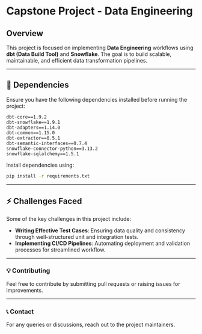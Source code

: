 # Capstone Project - Data Engineering

## Overview
This project is focused on implementing **Data Engineering** workflows using **dbt (Data Build Tool)** and **Snowflake**. The goal is to build scalable, maintainable, and efficient data transformation pipelines.

---

## 🚀 Dependencies
Ensure you have the following dependencies installed before running the project:

```plaintext
dbt-core==1.9.2
dbt-snowflake==1.9.1
dbt-adapters==1.14.0
dbt-common==1.15.0
dbt-extractor==0.5.1
dbt-semantic-interfaces==0.7.4
snowflake-connector-python==3.13.2
snowflake-sqlalchemy==1.5.1
```

Install dependencies using:
```sh
pip install -r requirements.txt
```

---

## ⚡ Challenges Faced
Some of the key challenges in this project include:

- **Writing Effective Test Cases**: Ensuring data quality and consistency through well-structured unit and integration tests.
- **Implementing CI/CD Pipelines**: Automating deployment and validation processes for streamlined workflow.

---

### 💡 Contributing
Feel free to contribute by submitting pull requests or raising issues for improvements.

---

### 📞 Contact
For any queries or discussions, reach out to the project maintainers.

